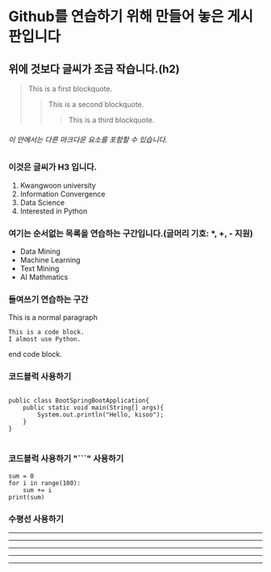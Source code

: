 # Github를 연습하기 위해 만들어 놓은 게시판입니다
## 위에 것보다 글씨가 조금 작습니다.(h2)
> This is a first blockquote.
> > This is a second blockquote.
> > > This is a third blockquote.
###### 이 안에서는 다른 마크다운 요소를 포함할 수 있습니다.
### 이것은 글씨가 H3 입니다.
1. Kwangwoon university
2. Information Convergence
4. Data Science
3. Interested in Python

### 여기는 순서없는 목록을 연습하는 구간입니다.(글머리 기호: *, +, - 지원)
* Data Mining
* Machine Learning
* Text Mining
* AI Mathmatics

### 들여쓰기 연습하는 구간
This is a normal paragraph

    This is a code block.
    I almost use Python.
    
end code block.

### 코드블럭 사용하기
<pre>
<code>
public class BootSpringBootApplication{
    public static void main(String[] args){
        System.out.println("Hello, kisoo");
    }
}
</code>
</pre>

### 코드블럭 사용하기 "```" 사용하기
```
sum = 0
for i in range(100):
    sum += i
print(sum)
```

### 수평선 사용하기
* * *
***
*****
- - -
--------------

